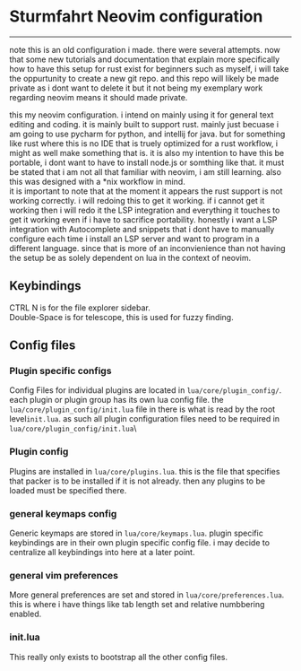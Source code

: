 # Sturmfahrt Neovim configuration 
---

note this is an old configuration i made. there were several attempts. now that some new tutorials and documentation that explain more specifically how to have this setup for rust exist for beginners such as myself, i will take the oppurtunity to create a new git repo. and this repo will likely be made private as i dont want to delete it but it not being my exemplary work regarding neovim means it should made private.

this my neovim configuration. i intend on mainly using it for general text editing and coding. it is mainly built to support rust. mainly just becuase i am going to use pycharm for python, and intellij for java. but for something like rust where this is no IDE that is truely optimized for a rust workflow, i might as well make something that is. it is also my intention to have this be portable, i dont want to have to install node.js or somthing like that. it must be stated that i am not all that familiar with neovim, i am still learning. also this was designed with a *nix workflow in mind.\
it is important to note that at the moment it appears the rust support is not working correctly. i will redoing this to get it working. if i cannot get it working then i will redo it the LSP integration and everything it touches to get it working even if i have to sacrifice portability. honestly i want a LSP integration with Autocomplete and snippets that i dont have to manually configure each time i install an LSP server and want to program in a different language. since that is more of an inconvienience than not having the setup be as solely dependent on lua in the context of neovim.
## Keybindings
CTRL N  is for the file explorer sidebar.\
Double-Space  is for telescope, this is used for fuzzy finding.
## Config files
### Plugin specific configs
Config Files for individual plugins are located in ``` lua/core/plugin_config/ ```. each plugin or plugin group has its own lua config file. the ```lua/core/plugin_config/init.lua``` file in there is what is read by the root level```init.lua```. as such all plugin configuration files need to be required in ```lua/core/plugin_config/init.lua```\
### Plugin config
Plugins are installed in ```lua/core/plugins.lua```. this is the file that specifies that packer is to be installed if it is not already. then any plugins to be loaded must be specified there.
### general keymaps config
Generic keymaps are stored in ```lua/core/keymaps.lua```. plugin specific keybindings are in their own plugin specific config file. i may decide to centralize all keybindings into here at a later point.
### general vim preferences
More general preferences are set and stored in ```lua/core/preferences.lua```. this is where i have things like tab length set and relative numbbering enabled.
### init.lua
This really only exists to bootstrap all the other config files.
